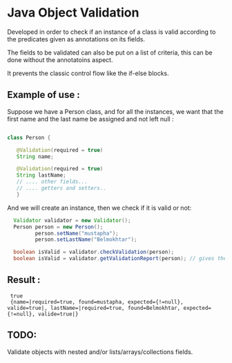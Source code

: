 # Java Object Validation

Developed in order to check if an instance of a class is valid according to the predicates
given as annotations on its fields.

The fields to be validated can also be put on a list of criteria, this can be done without the annotatoins aspect.

It prevents the classic control flow like the if-else blocks.

## Example of use :

Suppose we have a Person class, and for all the instances, we want that the first name and the last
name be assigned and not left null :

 ```JAVA

class Person {

    @Validation(required = true)
    String name;

    @Validation(required = true)
    String lastName;
    // .... other fields...
    // .... getters and setters..
    }
   ```
   
   And we will create an instance, then we check if it is valid or not: 
   
   ```JAVA 
     Validator validator = new Validator();
     Person person = new Person();
            person.setName("mustapha");
            person.setLastName("Belmokhtar");

     boolean isValid = validator.checkValidation(person);
     boolean isValid = validator.getValidationReport(person); // gives the details of each field
   ```
   ## Result :

  ```Console
   true
   {name=|required=true, found=mustapha, expected={!=null}, valide=true|, lastName=|required=true, found=Belmokhtar, expected={!=null}, valide=true|}
   ```
   ## TODO:

   Validate objects with nested  and/or lists/arrays/collections fields.